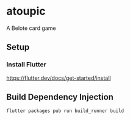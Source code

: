 # atoupic

A Belote card game

## Setup
### Install Flutter
https://flutter.dev/docs/get-started/install

## Build Dependency Injection
`flutter packages pub run build_runner build`